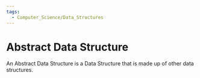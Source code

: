 ```yaml
---
tags:
  - Computer_Science/Data_Structures
---
```

# Abstract Data Structure
An Abstract Data Structure is a Data Structure that is made up of other data structures.